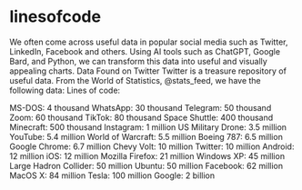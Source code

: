 # linesofcode
We often come across useful data in popular social media such as Twitter, LinkedIn, Facebook and  others. Using AI tools such as ChatGPT, Google Bard, and Python, we can transform this data into useful and  visually appealing charts. Data Found on Twitter
Twitter is a treasure repository of useful data. From the World of Statistics, @stats_feed, we have the
following data:
Lines of code:

MS-DOS: 4 thousand 
WhatsApp: 30 thousand 
Telegram: 50 thousand 
Zoom: 60 thousand 
TikTok: 80 thousand 
Space Shuttle: 400 thousand 
Minecraft: 500 thousand 
Instagram: 1 million 
US Military Drone: 3.5 million
YouTube: 5.4 million 
World of Warcraft: 5.5 million 
Boeing 787: 6.5 million
Google Chrome: 6.7 million
Chevy Volt: 10 million
Twitter: 10 million 
Android: 12 million
iOS: 12 million
Mozilla Firefox: 21 million 
Windows XP: 45 million
Large Hadron Collider: 50 million
Ubuntu: 50 million
Facebook: 62 million
MacOS X: 84 million 
Tesla: 100 million 
Google: 2 billion
